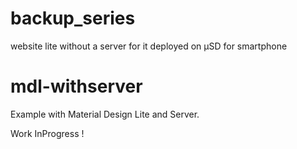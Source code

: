 # backup_series
website lite without a server for it deployed on µSD for smartphone

# mdl-withserver
Example with Material Design Lite and Server.

Work InProgress !

